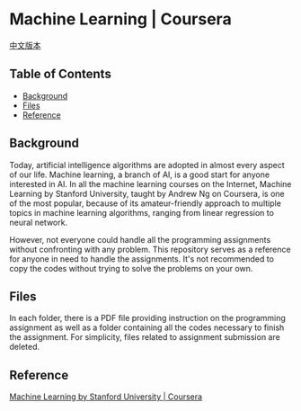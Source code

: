 # Machine Learning | Coursera

[中文版本](https://github.com/BevisChou/Machine-Learning-by-Andrew-Ng-on-Coursera/blob/master/README-ZH.md)

## Table of Contents

- [Background](#background)
- [Files](#files)
- [Reference](#reference)

## Background

Today, artificial intelligence algorithms are adopted in almost every aspect of our life. Machine learning, a branch of AI, is a good start for anyone interested in AI. In all the machine learning courses on the Internet, Machine Learning by Stanford University, taught by Andrew Ng on Coursera, is one of the most popular, because of its amateur-friendly approach to multiple topics in machine learning algorithms, ranging from linear regression to neural network.

However, not everyone could handle all the programming assignments without confronting with any problem. This repository serves as a reference for anyone in need to handle the assignments. It's not recommended to copy the codes without trying to solve the problems on your own.

## Files

In each folder, there is a PDF file providing instruction on the programming assignment as well as a folder containing all the codes necessary to finish the assignment. For simplicity, files related to assignment submission are deleted.

## Reference

[Machine Learning by Stanford University | Coursera](https://www.coursera.org/learn/machine-learning)